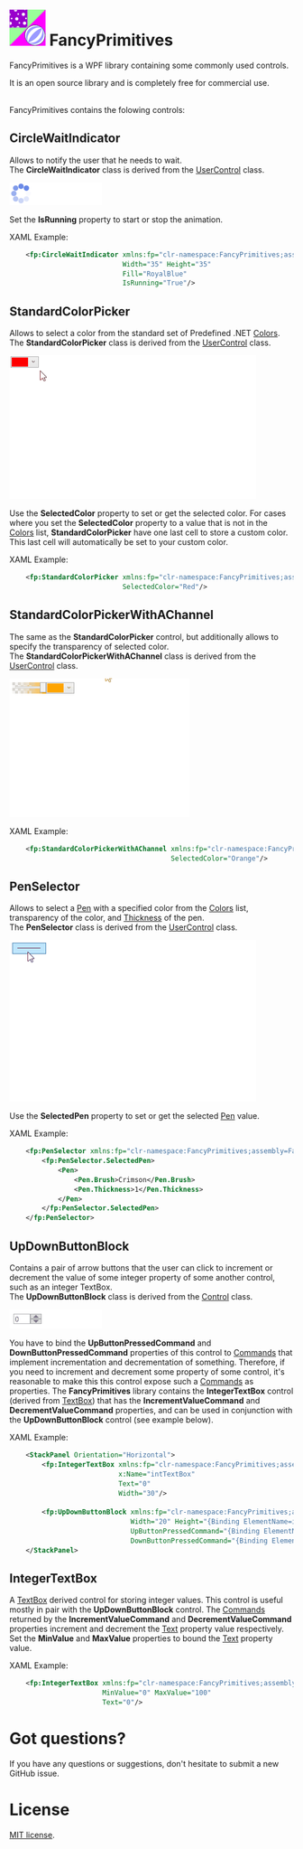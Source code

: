 # ![FancyPrimitives WPF library](icon.png) FancyPrimitives

FancyPrimitives is a WPF library containing some commonly used controls.

It is an open source library and is completely free for commercial use.


<br/>FancyPrimitives contains the folowing controls:

## CircleWaitIndicator

Allows to notify the user that he needs to wait.<br/>
The **CircleWaitIndicator** class is derived from the [UserControl](https://docs.microsoft.com/en-us/dotnet/api/system.windows.controls.usercontrol?view=netframework-4.7.2) class.

![WPF wait indicator](images/CircleWaitIndicator.gif)

Set the **IsRunning** property to start or stop the animation.

XAML Example:
```xml
    <fp:CircleWaitIndicator xmlns:fp="clr-namespace:FancyPrimitives;assembly=FancyPrimitives"
                            Width="35" Height="35" 
                            Fill="RoyalBlue" 
                            IsRunning="True"/>
```

## StandardColorPicker

Allows to select a color from the standard set of Predefined .NET [Colors](https://docs.microsoft.com/en-us/dotnet/api/system.windows.media.colors?view=netframework-4.7.2).<br/>
The **StandardColorPicker** class is derived from the [UserControl](https://docs.microsoft.com/en-us/dotnet/api/system.windows.controls.usercontrol?view=netframework-4.7.2) class.

![WPF wait indicator](images/StandardColorPicker.gif)

Use the **SelectedColor** property to set or get the selected color. For cases where you set the **SelectedColor** property to a value that is not in the [Colors](https://docs.microsoft.com/en-us/dotnet/api/system.windows.media.colors?view=netframework-4.7.2) list, **StandardColorPicker** have one last cell to store a custom color. This last cell will automatically be set to your custom color. 

XAML Example:
```xml
    <fp:StandardColorPicker xmlns:fp="clr-namespace:FancyPrimitives;assembly=FancyPrimitives"
                            SelectedColor="Red"/>
```

## StandardColorPickerWithAChannel

The same as the **StandardColorPicker** control, but additionally allows to specify the transparency of selected color.<br/>
The **StandardColorPickerWithAChannel** class is derived from the [UserControl](https://docs.microsoft.com/en-us/dotnet/api/system.windows.controls.usercontrol?view=netframework-4.7.2) class.

![WPF wait indicator](images/StandardColorPickerWithAChannel.gif)

XAML Example:
```xml
    <fp:StandardColorPickerWithAChannel xmlns:fp="clr-namespace:FancyPrimitives;assembly=FancyPrimitives"
                                        SelectedColor="Orange"/>
```

## PenSelector

Allows to select a [Pen](https://docs.microsoft.com/en-us/dotnet/api/system.windows.media.pen?view=netframework-4.7.2) with a specified color from the [Colors](https://docs.microsoft.com/en-us/dotnet/api/system.windows.media.colors?view=netframework-4.7.2) list, transparency of the color, and [Thickness](https://docs.microsoft.com/en-us/dotnet/api/system.windows.media.pen.thickness?view=netframework-4.7.2#System_Windows_Media_Pen_Thickness) of the pen.<br/>
The **PenSelector** class is derived from the [UserControl](https://docs.microsoft.com/en-us/dotnet/api/system.windows.controls.usercontrol?view=netframework-4.7.2) class.

![WPF wait indicator](images/PenSelector.gif)

Use the **SelectedPen** property to set or get the selected [Pen](https://docs.microsoft.com/en-us/dotnet/api/system.windows.media.pen?view=netframework-4.7.2) value.

XAML Example:
```xml
    <fp:PenSelector xmlns:fp="clr-namespace:FancyPrimitives;assembly=FancyPrimitives">
        <fp:PenSelector.SelectedPen>
            <Pen>
                <Pen.Brush>Crimson</Pen.Brush>
                <Pen.Thickness>1</Pen.Thickness>
            </Pen>
        </fp:PenSelector.SelectedPen>
    </fp:PenSelector>
```

## UpDownButtonBlock

Contains a pair of arrow buttons that the user can click to increment or decrement the value of some integer property of some another control, such as an integer TextBox.<br/>
The **UpDownButtonBlock** class is derived from the [Control](https://docs.microsoft.com/en-us/dotnet/api/system.windows.controls.control?view=netframework-4.7.2) class.

![WPF wait indicator](images/UpDownButtonBlock.gif)

You have to bind the **UpButtonPressedCommand** and **DownButtonPressedCommand** properties of this control to [Commands](https://docs.microsoft.com/en-us/dotnet/api/system.windows.input.icommand?view=netframework-4.7.2) that implement incrementation and decrementation of something. Therefore, if you need to increment and decrement some property of some control, it's reasonable to make this this control expose such a [Commands](https://docs.microsoft.com/en-us/dotnet/api/system.windows.input.icommand?view=netframework-4.7.2) as properties. The **FancyPrimitives** library contains the **IntegerTextBox** control (derived from [TextBox](https://docs.microsoft.com/en-us/dotnet/api/system.windows.controls.textbox?view=netframework-4.7.2)) that has the **IncrementValueCommand** and **DecrementValueCommand** properties, and can be used in conjunction with the **UpDownButtonBlock** control (see example below). 

XAML Example:
```xml
    <StackPanel Orientation="Horizontal">
        <fp:IntegerTextBox xmlns:fp="clr-namespace:FancyPrimitives;assembly=FancyPrimitives"
                           x:Name="intTextBox" 
                           Text="0" 
                           Width="30"/>

        <fp:UpDownButtonBlock xmlns:fp="clr-namespace:FancyPrimitives;assembly=FancyPrimitives"
                              Width="20" Height="{Binding ElementName=intTextBox, Path=ActualHeight}" 
                              UpButtonPressedCommand="{Binding ElementName=intTextBox, Path=IncrementValueCommand}"
                              DownButtonPressedCommand="{Binding ElementName=intTextBox, Path=DecrementValueCommand}"/>
    </StackPanel>
```
## IntegerTextBox

A [TextBox](https://docs.microsoft.com/en-us/dotnet/api/system.windows.controls.textbox?view=netframework-4.7.2) derived control for storing integer values. This control is useful mostly in pair with the **UpDownButtonBlock** control. The [Commands](https://docs.microsoft.com/en-us/dotnet/api/system.windows.input.icommand?view=netframework-4.7.2) returned by the **IncrementValueCommand** and **DecrementValueCommand** properties increment and decrement the [Text](https://docs.microsoft.com/en-us/dotnet/api/system.windows.controls.textbox.text?view=netframework-4.7.2#System_Windows_Controls_TextBox_Text) property value respectively. Set the **MinValue** and **MaxValue** properties to bound the [Text](https://docs.microsoft.com/en-us/dotnet/api/system.windows.controls.textbox.text?view=netframework-4.7.2#System_Windows_Controls_TextBox_Text) property value.<br/>

XAML Example:
```xml
    <fp:IntegerTextBox xmlns:fp="clr-namespace:FancyPrimitives;assembly=FancyPrimitives"
                       MinValue="0" MaxValue="100"
                       Text="0"/>
```

# Got questions?
If you have any questions or suggestions, don't hesitate to submit a new GitHub issue.

# License
[MIT license](https://github.com/gellerda/FancyPrimitives/blob/master/LICENSE).

